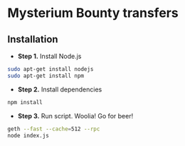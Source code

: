 # Mysterium Bounty transfers

Installation
------------
* **Step 1.** Install Node.js

```bash
sudo apt-get install nodejs
sudo apt-get install npm
```

* **Step 2.** Install dependencies

```bash
npm install
```

* **Step 3.** Run script. Woolia! Go for beer!

```bash
geth --fast --cache=512 --rpc
node index.js
```